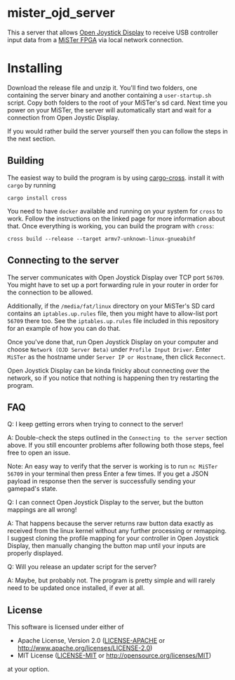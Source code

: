 # mister_ojd_server
This a server that allows [Open Joystick Display](http://2.233.121.97/openjoystick.htm) to receive USB controller input data from a [MiSTer FPGA](https://github.com/MiSTer-devel/Wiki_MiSTer/wiki) via local network connection.

# Installing
Download the release file and unzip it. You'll find two folders, one containing the server binary and another containing a `user-startup.sh` script. Copy both folders to the root of your MiSTer's sd card. Next time you power on your MiSTer, the server will automatically start and wait for a connection from Open Joystic Display.

If you would rather build the server yourself then you can follow the steps in the next section.

## Building
The easiest way to build the program is by using [cargo-cross](https://github.com/rust-embedded/cross). install it with `cargo` by running

```
cargo install cross
```

You need to have `docker` available and running on your system for `cross` to work. Follow the instructions on the linked page for more information about that. Once everything is working, you can build the program with `cross`:

```
cross build --release --target armv7-unknown-linux-gnueabihf
```

## Connecting to the server
The server communicates with Open Joystick Display over TCP port `56709`. You might have to set up a port forwarding rule in your router in order for the connection to be allowed. 

Additionally, if the `/media/fat/linux` directory on your MiSTer's SD card contains an `iptables.up.rules` file, then you might have to allow-list port `56709` there too. See the `iptables.up.rules` file included in this repository for an example of how you can do that.

Once you've done that, run Open Joystick Display on your computer and choose `Network (OJD Server Beta)` under `Profile Input Driver`. Enter `MiSTer` as the hostname under `Server IP or Hostname`, then click `Reconnect`.

Open Joystick Display can be kinda finicky about connecting over the network, so if you notice that nothing is happening then try restarting the program.

## FAQ

Q: I keep getting errors when trying to connect to the server!

A: Double-check the steps outlined in the `Connecting to the server` section above. If you still encounter problems after following both those steps, feel free to open an issue.

Note: An easy way to verify that the server is working is to run `nc MiSTer 56709` in your terminal then press Enter a few times. If you get a JSON payload in response then the server is successfully sending your gamepad's state.

Q: I can connect Open Joystick Display to the server, but the button mappings are all wrong!

A: That happens because the server returns raw button data exactly as received from the linux kernel without any further processing or remapping. I suggest cloning the profile mapping for your controller in Open Joystick Display, then manually changing the button map until your inputs are properly displayed.

Q: Will you release an updater script for the server?

A: Maybe, but probably not. The program is pretty simple and will rarely need to be updated once installed, if ever at all.

## License
This software is licensed under either of

- Apache License, Version 2.0 ([LICENSE-APACHE](LICENSE-APACHE) or http://www.apache.org/licenses/LICENSE-2.0)
- MIT License ([LICENSE-MIT](LICENSE-MIT) or http://opensource.org/licenses/MIT)

at your option.